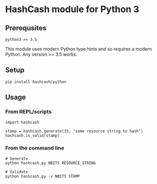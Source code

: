 
# HashCash module for Python 3

## Prerequsites
`python3 >= 3.5`

This module uses modern Python type hints and so requires a modern
Python. Any version >= 3.5 works.

## Setup
`pip install hashcash/python`

## Usage
### From REPL/scripts
```
import hashcash

stamp = hashcash.generate(15, "some resource string to hash")
hashcash.is_valid(stamp)
```

### From the command line
```
# Generate
python hashcash.py NBITS RESOURCE_STRING

# Validate
python hashcash.py -v NBITS STAMP
```
